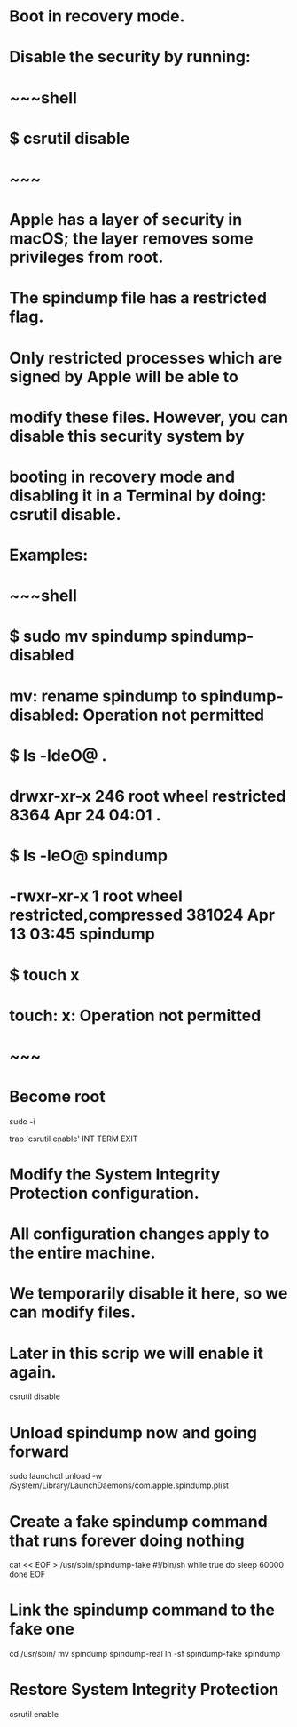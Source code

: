 # Boot in recovery mode.
#
# Disable the security by running: 
#
#   ~~~shell
#   $ csrutil disable
#   ~~~
#
#
# Apple has a layer of security in macOS; the layer removes some privileges from root. 
# The spindump file has a restricted flag. 
#
# Only restricted processes which are signed by Apple will be able to
# modify these files. However, you can disable this security system by 
# booting in recovery mode and disabling it in a Terminal by doing: csrutil disable.

# Examples:
#
#   ~~~shell
#   $ sudo mv spindump spindump-disabled
#   mv: rename spindump to spindump-disabled: Operation not permitted
#
#   $ ls -ldeO@ .
#   drwxr-xr-x  246 root  wheel  restricted 8364 Apr 24 04:01 .
#
#   $ ls -leO@ spindump
#   -rwxr-xr-x  1 root  wheel  restricted,compressed 381024 Apr 13 03:45 spindump
#
#   $ touch x
#   touch: x: Operation not permitted
#   ~~~

# Become root
sudo -i

trap 'csrutil enable' INT TERM EXIT

# Modify the System Integrity Protection configuration. 
# All configuration changes apply to the entire machine.
# We temporarily disable it here, so we can modify files. 
# Later in this scrip we will enable it again.
csrutil disable

# Unload spindump now and going forward
sudo launchctl unload -w /System/Library/LaunchDaemons/com.apple.spindump.plist

# Create a fake spindump command that runs forever doing nothing
cat << EOF > /usr/sbin/spindump-fake
#!/bin/sh
while true
do
sleep 60000
done
EOF

# Link the spindump command to the fake one
cd /usr/sbin/
mv spindump spindump-real
ln -sf spindump-fake spindump

# Restore System Integrity Protection
csrutil enable
